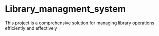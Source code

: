 # Library_managment_system
This project is a comprehensive solution for managing library operations efficiently and effectively
